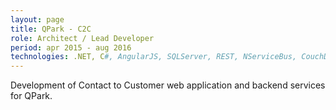 ```yaml
---
layout: page
title: QPark - C2C
role: Architect / Lead Developer
period: apr 2015 - aug 2016
technologies: .NET, C#, AngularJS, SQLServer, REST, NServiceBus, CouchDB
---
```


Development of Contact to Customer web application and backend services for QPark.
